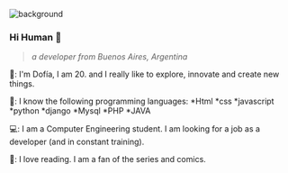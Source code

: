 ![background](https://user-images.githubusercontent.com/81741180/128277874-2d2ef89d-acc1-4cba-9b80-b7f5c950f2b5.png)

### Hi Human 👋

> <em>a developer from Buenos Aires, Argentina</em>

🌸: I'm Dofía, I am 20. and I really like to explore, innovate and create new things. 

🧠: I know the following programming languages:
    *Html
    *css
    *javascript
    *python
    *django
    *Mysql
    *PHP
    *JAVA

💻: I am a Computer Engineering student. I am looking for a job as a developer (and in constant training).

💜: I love reading. I am a fan of the series and comics.




